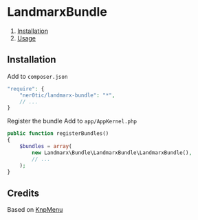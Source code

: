 LandmarxBundle
=============

1. [Installation](LandmarxBundle/blob/master/README.md)
2. [Usage](LandmarxBundle/blob/master/Resources/doc/usage.md)

Installation
------------
Add to `composer.json`
```php
"require": {
    "ner0tic/landmarx-bundle": "*",
    // ...
}
```
Register the bundle
Add to `app/AppKernel.php`
```php
public function registerBundles()
{
    $bundles = array(
        new Landmarx\Bundle\LandmarxBundle\LandmarxBundle(),
        // ...
    );
}
```

## Credits

Based on [KnpMenu](https://github.com/KnpLabs/KnpMenu)